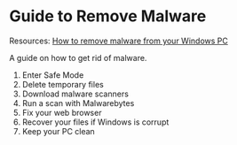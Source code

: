 # Guide to Remove Malware 

Resources:
[How to remove malware from your Windows PC](https://www.pcworld.com/article/478239/how-to-remove-malware-from-your-windows-pc.html)

A guide on how to get rid of malware. 
1. Enter Safe Mode
2. Delete temporary files
3. Download malware scanners
4. Run a scan with Malwarebytes 
5. Fix your web browser
6. Recover your files if Windows is corrupt
7. Keep your PC clean

